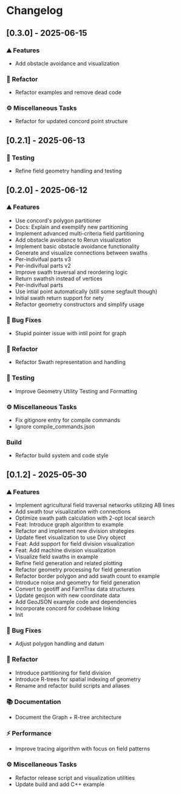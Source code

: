 # Changelog

## [0.3.0] - 2025-06-15

### <!-- 0 -->⛰️  Features

- Add obstacle avoidance and visualization

### <!-- 2 -->🚜 Refactor

- Refactor examples and remove dead code

### <!-- 7 -->⚙️ Miscellaneous Tasks

- Refactor for updated concord point structure

## [0.2.1] - 2025-06-13

### <!-- 6 -->🧪 Testing

- Refine field geometry handling and testing

## [0.2.0] - 2025-06-12

### <!-- 0 -->⛰️  Features

- Use concord's polygon partitioner
- Docs: Explain and exemplify new partitioning
- Implement advanced multi-criteria field partitioning
- Add obstacle avoidance to Rerun visualization
- Implement basic obstacle avoidance functionality
- Generate and visualize connections between swaths
- Per-indivifual parts v3
- Per-indivifual parts v2
- Improve swath traversal and reordering logic
- Return swathsh instead of vertices
- Per-indivifual parts
- Use intial point automatically (still some segfault though)
- Initial swath return support for nety
- Refactor geometry constructors and simplify usage

### <!-- 1 -->🐛 Bug Fixes

- Stupid pointer issue with intil point for graph

### <!-- 2 -->🚜 Refactor

- Refactor Swath representation and handling

### <!-- 6 -->🧪 Testing

- Improve Geometry Utility Testing and Formatting

### <!-- 7 -->⚙️ Miscellaneous Tasks

- Fix gitignore entry for compile commands
- Ignore compile_commands.json

### Build

- Refactor build system and code style

## [0.1.2] - 2025-05-30

### <!-- 0 -->⛰️  Features

- Implement agricultural field traversal networks utilizing AB lines
- Add swath tour visualization with connections
- Optimize swath path calculation with 2-opt local search
- Feat: Introduce graph algorithm to example
- Refactor and implement new division strategies
- Update fleet visualization to use Divy object
- Feat: Add support for field division visualization
- Feat: Add machine division visualization
- Visualize field swaths in example
- Refine field generation and related plotting
- Refactor geometry processing for field generation
- Refactor border polygon and add swath count to example
- Introduce noise and geometry for field generation
- Convert to geotiff and FarmTrax data structures
- Update geojson with new coordinate data
- Add GeoJSON example code and dependencies
- Incorporate concord for codebase linking
- Init

### <!-- 1 -->🐛 Bug Fixes

- Adjust polygon handling and datum

### <!-- 2 -->🚜 Refactor

- Introduce partitioning for field division
- Introduce R-trees for spatial indexing of geometry
- Rename and refactor build scripts and aliases

### <!-- 3 -->📚 Documentation

- Document the Graph + R-tree architecture

### <!-- 4 -->⚡ Performance

- Improve tracing algorithm with focus on field patterns

### <!-- 7 -->⚙️ Miscellaneous Tasks

- Refactor release script and visualization utilities
- Update build and add C++ example


